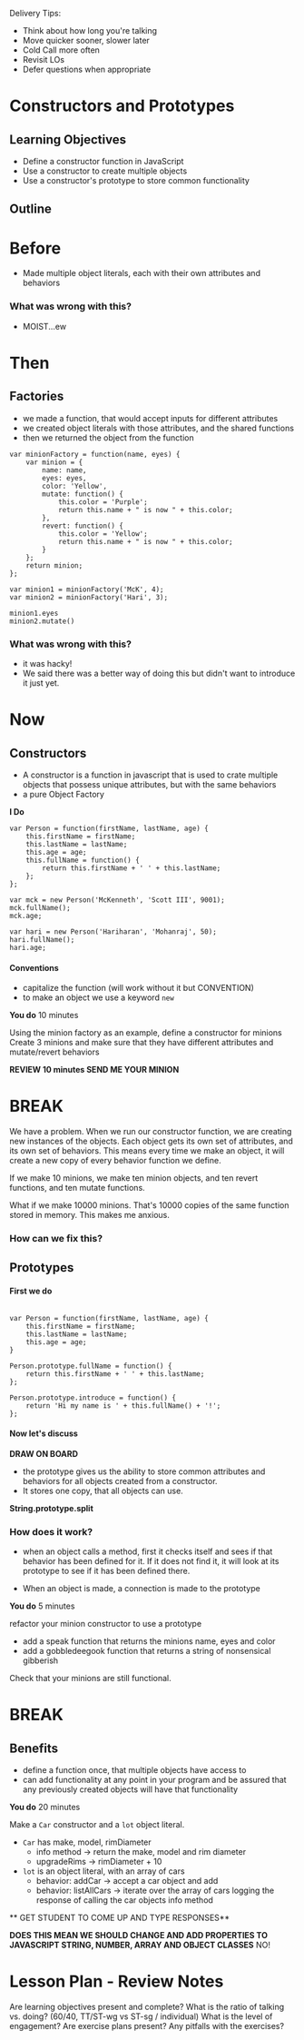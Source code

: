 Delivery Tips:

* Think about how long you're talking
* Move quicker sooner, slower later
* Cold Call more often
* Revisit LOs
* Defer questions when appropriate

# Constructors and Prototypes

## Learning Objectives

- Define a constructor function in JavaScript
- Use a constructor to create multiple objects
- Use a constructor's prototype to store common functionality

## Outline

# Before

- Made multiple object literals, each with their own attributes and behaviors

### What was wrong with this?

- MOIST...ew

# Then

## Factories

- we made a function, that would accept inputs for different attributes
- we created object literals with those attributes, and the shared functions
- then we returned the object from the function

```
var minionFactory = function(name, eyes) {
	var minion = {
		name: name,
		eyes: eyes,
		color: 'Yellow',
		mutate: function() {
			this.color = 'Purple';
			return this.name + " is now " + this.color;
		},
		revert: function() {
			this.color = 'Yellow';
			return this.name + " is now " + this.color;
		}
	};
	return minion;
};

var minion1 = minionFactory('McK', 4);
var minion2 = minionFactory('Hari', 3);

minion1.eyes
minion2.mutate()
```

### What was wrong with this?

- it was hacky!
- We said there was a better way of doing this but didn't want to introduce it just yet.

# Now

## Constructors

- A constructor is a function in javascript that is used to crate multiple objects that possess unique attributes, but with the same behaviors
- a pure Object Factory

**I Do**

```
var Person = function(firstName, lastName, age) {
	this.firstName = firstName;
	this.lastName = lastName;
	this.age = age;
	this.fullName = function() {
		return this.firstName + ' ' + this.lastName;
	};
};
```

```
var mck = new Person('McKenneth', 'Scott III', 9001);
mck.fullName();
mck.age;

var hari = new Person('Hariharan', 'Mohanraj', 50);
hari.fullName();
hari.age;
```

#### Conventions
- capitalize the function (will work without it but CONVENTION)
- to make an object we use a keyword `new`

**You do** 10 minutes

Using the minion factory as an example, define a constructor for minions
Create 3 minions and make sure that they have different attributes and mutate/revert behaviors

**REVIEW 10 minutes SEND ME YOUR MINION**

# BREAK

We have a problem. When we run our constructor function, we are creating new instances of the objects. Each object gets its own set of attributes, and its own set of behaviors. This means every time we make an object, it will create a new copy of every behavior function we define.

If we make 10 minions, we make ten minion objects, and ten revert functions, and ten mutate functions.

What if we make 10000 minions. That's 10000 copies of the same function stored in memory. This makes me anxious.

### How can we fix this?

## Prototypes

#### First we do

```

var Person = function(firstName, lastName, age) {
	this.firstName = firstName;
	this.lastName = lastName;
	this.age = age;
}

Person.prototype.fullName = function() {
	return this.firstName + ' ' + this.lastName;
};

Person.prototype.introduce = function() {
	return 'Hi my name is ' + this.fullName() + '!';
};

```

#### Now let's discuss

**DRAW ON BOARD**

- the prototype gives us the ability to store common attributes and behaviors for all objects created from a constructor.
- It stores one copy, that all objects can use.

**String.prototype.split**

### How does it work?

- when an object calls a method, first it checks itself and sees if that behavior has been defined for it. If it does not find it, it will look at its prototype to see if it has been defined there.

- When an object is made, a connection is made to the prototype

**You do** 5 minutes

refactor your minion constructor to use a prototype
- add a speak function that returns the minions name, eyes and color
- add a gobbledeegook function that returns a string of nonsensical gibberish

Check that your minions are still functional.

# BREAK

## Benefits

- define a function once, that multiple objects have access to
- can add functionality at any point in your program and be assured that any previously created objects will have that functionality

**You do** 20 minutes

Make a `Car` constructor and a `lot` object literal.

- `Car` has make, model, rimDiameter
	- info method -> return the make, model and rim diameter
	- upgradeRims -> rimDiameter + 10
- `lot` is an object literal, with an array of cars
	- behavior: addCar -> accept a car object and add
	- behavior: listAllCars -> iterate over the array of cars logging the response of calling the car objects info method

** GET STUDENT TO COME UP AND TYPE RESPONSES**

**DOES THIS MEAN WE SHOULD CHANGE AND ADD PROPERTIES TO JAVASCRIPT STRING, NUMBER, ARRAY AND OBJECT CLASSES** NO!

# Lesson Plan - Review Notes

Are learning objectives present and complete?
What is the ratio of talking vs. doing? (60/40, TT/ST-wg vs ST-sg / individual)
What is the level of engagement?
Are exercise plans present?
Any pitfalls with the exercises?

